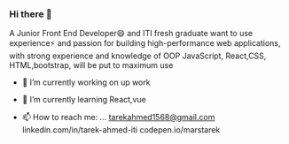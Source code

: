 ### Hi there 👋

A Junior Front End Developer😄 and ITI fresh graduate want to use experience⚡
and passion for building high-performance web applications, with strong experience and knowledge of OOP
JavaScript, React,CSS, HTML,bootstrap, will be put to maximum use

- 🔭 I’m currently working on up work
- 🌱 I’m currently learning  React,vue

- 📫 How to reach me: ...
    tarekahmed1568@gmail.com
    linkedin.com/in/tarek-ahmed-iti
    codepen.io/marstarek

